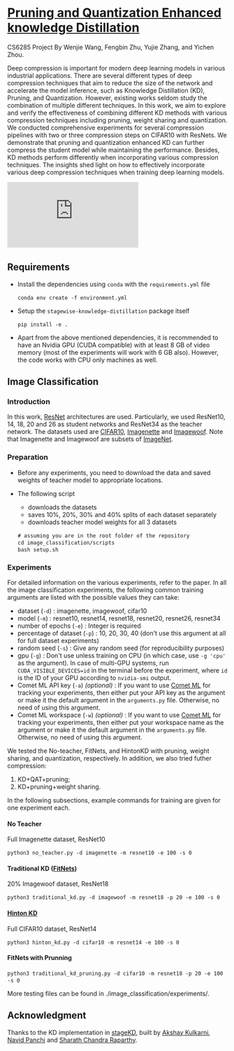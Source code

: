 # [Pruning and Quantization Enhanced knowledge Distillation](/CS6285_Project_Quantization_Enhanced_KD.pdf)

CS6285 Project By Wenjie Wang, Fengbin Zhu, Yujie Zhang, and Yichen Zhou.

Deep compression is important for modern deep learning models in various industrial applications. There are several different types of deep compression techniques that aim to reduce the size of the network and accelerate the model inference, such as Knowledge Distillation (KD), Pruning, and Quantization. However, existing works seldom study the combination of multiple different techniques. In this work, we aim to explore and verify the effectiveness of combining different KD methods with various compression techniques including pruning, weight sharing and quantization. We conducted comprehensive experiments for several compression pipelines with two or three compression steps on CIFAR10 with ResNets. We demonstrate that pruning and quantization enhanced KD can further compress the student model while maintaining the performance. Besides, KD methods perform differently when incorporating various compression techniques. The insights shed light on how to effectively incorporate various deep compression techniques when training deep learning models.

![pic](https://github.com/WenjieWWJ/KDplus/raw/master/pipeline.pdf)



## Requirements
- Install the dependencies using `conda` with the `requirements.yml` file
    ```
    conda env create -f environment.yml
    ```
- Setup the `stagewise-knowledge-distillation` package itself
    ```
    pip install -e .
    ```
- Apart from the above mentioned dependencies, it is recommended to have an Nvidia GPU (CUDA compatible) with at least 8 GB of video memory (most of the experiments will work with 6 GB also). However, the code works with CPU only machines as well.

## Image Classification
### Introduction
In this work, [ResNet](https://arxiv.org/abs/1512.03385) architectures are used. Particularly, we used ResNet10, 14, 18, 20 and 26 as student networks and ResNet34 as the teacher network. The datasets used are [CIFAR10](https://www.cs.toronto.edu/~kriz/cifar.html), [Imagenette](https://github.com/fastai/imagenette) and [Imagewoof](https://github.com/fastai/imagenette). Note that Imagenette and Imagewoof are subsets of [ImageNet](http://www.image-net.org/).

### Preparation
- Before any experiments, you need to download the data and saved weights of teacher model to appropriate locations. 
- The following script
    - downloads the datasets
    - saves 10%, 20%, 30% and 40% splits of each dataset separately
    - downloads teacher model weights for all 3 datasets

    ```
    # assuming you are in the root folder of the repository
    cd image_classification/scripts
    bash setup.sh
    ```
    
### Experiments
For detailed information on the various experiments, refer to the paper. In all the image classification experiments, the following common training arguments are listed with the possible values they can take:
- dataset (`-d`) : imagenette, imagewoof, cifar10
- model (`-m`) : resnet10, resnet14, resnet18, resnet20, resnet26, resnet34
- number of epochs (`-e`) : Integer is required
- percentage of dataset (`-p`) : 10, 20, 30, 40 (don't use this argument at all for full dataset experiments)
- random seed (`-s`) : Give any random seed (for reproducibility purposes)
- gpu (`-g`) : Don't use unless training on CPU (in which case, use `-g 'cpu'` as the argument). In case of multi-GPU systems, run `CUDA_VISIBLE_DEVICES=id` in the terminal before the experiment, where `id` is the ID of your GPU according to `nvidia-smi` output.
- Comet ML API key (`-a`) *(optional)* : If you want to use [Comet ML](https://www.comet.ml) for tracking your experiments, then either put your API key as the argument or make it the default argument in the `arguments.py` file. Otherwise, no need of using this argument.
- Comet ML workspace (`-w`) *(optional)* : If you want to use [Comet ML](https://www.comet.ml) for tracking your experiments, then either put your workspace name as the argument or make it the default argument in the `arguments.py` file. Otherwise, no need of using this argument.

We tested the No-teacher, FitNets, and HintonKD with pruning, weight sharing, and quantization, respectively. 
In addition, we also tried futher compression: 
1. KD+QAT+pruning;
2. KD+pruning+weight sharing.

In the following subsections, example commands for training are given for one experiment each.
#### No Teacher
Full Imagenette dataset, ResNet10
```
python3 no_teacher.py -d imagenette -m resnet10 -e 100 -s 0
```

#### Traditional KD ([FitNets](https://arxiv.org/abs/1412.6550))
20% Imagewoof dataset, ResNet18
```
python3 traditional_kd.py -d imagewoof -m resnet18 -p 20 -e 100 -s 0
```

#### [Hinton KD](https://arxiv.org/abs/1503.02531)
Full CIFAR10 dataset, ResNet14
```
python3 hinton_kd.py -d cifar10 -m resnet14 -e 100 -s 0
```

#### FitNets with Prunning
```
python3 traditional_kd_pruning.py -d cifar10 -m resnet18 -p 20 -e 100 -s 0
```

More testing files can be found in ./image_classification/experiments/.


## Acknowledgment

Thanks to the KD implementation in [stageKD](https://github.com/IvLabs/stagewise-knowledge-distillation), built by [Akshay Kulkarni](https://akshayk07.weebly.com/), [Navid Panchi](https://navidpanchi.wixsite.com/home) and [Sharath Chandra Raparthy](https://sharathraparthy.github.io/).
